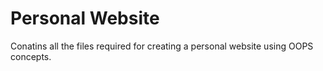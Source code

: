 # Personal Website
 Conatins all the files required for creating a personal website using OOPS concepts.
